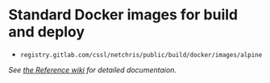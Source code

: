 # Standard Docker images for build and deploy

- `registry.gitlab.com/cssl/netchris/public/build/docker/images/alpine`

_See [the Reference wiki](https://gitlab.com/cssl/NetChris/public/build/docker/reference/-/wikis/home) for detailed documentaion._
